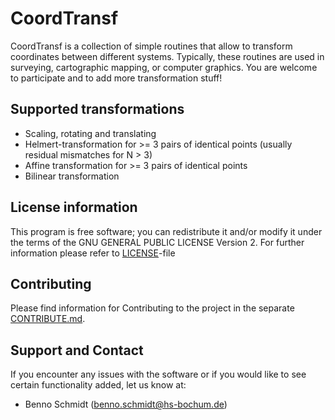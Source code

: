 # CoordTransf 
CoordTransf is a collection of simple routines that allow to transform coordinates between different systems. Typically, these routines are used in surveying, cartographic mapping, or computer graphics. You are welcome to participate and to add more transformation stuff!

## Supported transformations
- Scaling, rotating and translating 
- Helmert-transformation for >= 3 pairs of identical points (usually residual mismatches for N > 3)   
- Affine transformation for >= 3 pairs of identical points
- Bilinear transformation
 
## License information
This program is free software; you can redistribute it and/or modify it under the terms of the GNU GENERAL PUBLIC LICENSE Version 2.
For further information please refer to [LICENSE](LICENSE)-file

## Contributing
Please find information for Contributing to the project in the separate [CONTRIBUTE.md](CONTRIBUTE.md).

## Support and Contact
If you encounter any issues with the software or if you would like to see certain functionality added, let us know at:
- Benno Schmidt (benno.schmidt@hs-bochum.de)
